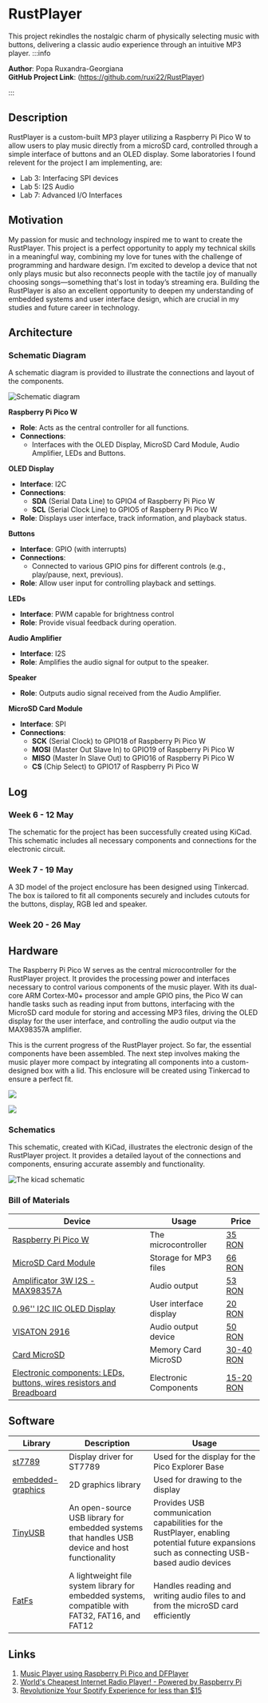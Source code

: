# RustPlayer
This project rekindles the nostalgic charm of physically selecting music with buttons, delivering a classic audio experience through an intuitive MP3 player.
:::info 

**Author**: Popa Ruxandra-Georgiana \
**GitHub Project Link**: (https://github.com/ruxi22/RustPlayer)

:::

## Description

RustPlayer is a custom-built MP3 player utilizing a Raspberry Pi Pico W to allow users to play music directly from a microSD card, controlled through a simple interface of buttons and an OLED display. Some laboratories I found relevent for the project I am implementing, are: 
- Lab 3: Interfacing SPI devices
- Lab 5: I2S Audio
- Lab 7: Advanced I/O Interfaces


## Motivation

My passion for music and technology inspired me to want to create the RustPlayer. This project is a perfect opportunity to apply my technical skills in a meaningful way, combining my love for tunes with the challenge of programming and hardware design. I'm excited to develop a device that not only plays music but also reconnects people with the tactile joy of manually choosing songs—something that's lost in today’s streaming era. Building the RustPlayer is also an excellent opportunity to deepen my understanding of embedded systems and user interface design, which are crucial in my studies and future career in technology.

## Architecture 

### Schematic Diagram

A schematic diagram is provided to illustrate the connections and layout of the components. 

![Schematic diagram](Schematic.png)

 
  **Raspberry Pi Pico W**
  - **Role**: Acts as the central controller for all functions.
  - **Connections**:
    - Interfaces with the OLED Display, MicroSD Card Module, Audio Amplifier, LEDs and Buttons.

 **OLED Display**
  - **Interface**: I2C
  - **Connections**:
    - **SDA** (Serial Data Line) to GPIO4 of Raspberry Pi Pico W
    - **SCL** (Serial Clock Line) to GPIO5 of Raspberry Pi Pico W
  - **Role**: Displays user interface, track information, and playback status.

 **Buttons**
  - **Interface**: GPIO (with interrupts)
  - **Connections**:
    - Connected to various GPIO pins for different controls (e.g., play/pause, next, previous).
  - **Role**: Allow user input for controlling playback and settings.

 **LEDs**
  - **Interface**: PWM capable for brightness control
  - **Role**: Provide visual feedback during operation.

 **Audio Amplifier**
  - **Interface**: I2S
  - **Role**: Amplifies the audio signal for output to the speaker.

 **Speaker**
  - **Role**: Outputs audio signal received from the Audio Amplifier.

 **MicroSD Card Module**
  - **Interface**: SPI
  - **Connections**:
    - **SCK** (Serial Clock) to GPIO18 of Raspberry Pi Pico W
    - **MOSI** (Master Out Slave In) to GPIO19 of Raspberry Pi Pico W
    - **MISO** (Master In Slave Out) to GPIO16 of Raspberry Pi Pico W
    - **CS** (Chip Select) to GPIO17 of Raspberry Pi Pico W

## Log

<!-- write every week your progress here -->

### Week 6 - 12 May

The schematic for the project has been successfully created using KiCad. This schematic includes all necessary components and connections for the electronic circuit.

### Week 7 - 19 May

A 3D model of the project enclosure has been designed using Tinkercad. The box is tailored to fit all components securely and includes cutouts for the buttons, display, RGB led and speaker.

### Week 20 - 26 May

## Hardware

The Raspberry Pi Pico W serves as the central microcontroller for the RustPlayer project. It provides the processing power and interfaces necessary to control various components of the music player. With its dual-core ARM Cortex-M0+ processor and ample GPIO pins, the Pico W can handle tasks such as reading input from buttons, interfacing with the MicroSD card module for storing and accessing MP3 files, driving the OLED display for the user interface, and controlling the audio output via the MAX98357A amplifier.

This is the current progress of the RustPlayer project. So far, the essential components have been assembled. The next step involves making the music player more compact by integrating all components into a custom-designed box with a lid. This enclosure will be created using Tinkercad to ensure a perfect fit.

![](project_picture_1.png)

![](project_picture_2.png)


### Schematics

This schematic, created with KiCad, illustrates the electronic design of the RustPlayer project. It provides a detailed layout of the connections and components, ensuring accurate assembly and functionality.

![The kicad schematic](Kicad.png)

### Bill of Materials

| Device                                                  | Usage                        | Price                           |
|---------------------------------------------------------|------------------------------|---------------------------------|
| [Raspberry Pi Pico W](https://www.raspberrypi.com/documentation/microcontrollers/raspberry-pi-pico.html) | The microcontroller         | [35 RON](https://www.optimusdigital.ro/en/raspberry-pi-boards/12394-raspberry-pi-pico-w.html) |
| [MicroSD Card Module](https://www.robofun.ro/modul-cititor-card-microsd) | Storage for MP3 files        | [66 RON](https://www.robofun.ro/modul-cititor-card-microsd) |
| [Amplificator 3W I2S - MAX98357A](https://www.robofun.ro/amplificator-3w-i2s-max98357a.html?gad_source=1&gclid=EAIaIQobChMIuMLW1uvuhQMVtTgGAB2bvw6eEAQYASABEgL-DfD_BwE)   | Audio output                 | [53 RON](https://www.robofun.ro/amplificator-3w-i2s-max98357a.html?gad_source=1&gclid=EAIaIQobChMIuMLW1uvuhQMVtTgGAB2bvw6eEAQYASABEgL-DfD_BwE) |
| [0.96'' I2C IIC OLED Display](https://www.sigmanortec.ro/Display-OLED-0-96-I2C-IIC-Albastru-p135055705?gad_source=1&gclid=EAIaIQobChMI87uZ2uzuhQMVXAUGAB0WEwaqEAQYASABEgIC8vD_BwE) | User interface display       | [20 RON](https://www.sigmanortec.ro/Display-OLED-0-96-I2C-IIC-Albastru-p135055705?gad_source=1&gclid=EAIaIQobChMI87uZ2uzuhQMVXAUGAB0WEwaqEAQYASABEgIC8vD_BwE) |
| [VISATON 2916](https://ro.farnell.com/visaton/2916/speaker-k-50-wp-50-ohms/dp/1683896?gross_price=true&CMP=KNC-GRO-GEN-SHOPPING-PMax_Test_840_HighMargin&mckv=_dc%7Cpcrid%7C%7Cplid%7C%7Ckword%7C%7Cmatch%7C%7Cslid%7C%7Cproduct%7C1683896%7Cpgrid%7C%7Cptaid%7C%7C&gad_source=1&gclid=EAIaIQobChMIqpmFqOzuhQMVdkJBAh25UwYvEAQYASABEgJ7jPD_BwE)   | Audio output device          | [50 RON](https://ro.farnell.com/visaton/2916/speaker-k-50-wp-50-ohms/dp/1683896?gross_price=true&CMP=KNC-GRO-GEN-SHOPPING-PMax_Test_840_HighMargin&mckv=_dc%7Cpcrid%7C%7Cplid%7C%7Ckword%7C%7Cmatch%7C%7Cslid%7C%7Cproduct%7C1683896%7Cpgrid%7C%7Cptaid%7C%7C&gad_source=1&gclid=EAIaIQobChMIqpmFqOzuhQMVdkJBAh25UwYvEAQYASABEgJ7jPD_BwE) |
| [Card MicroSD](https://www.emag.ro/card-de-memorie-microsd-kingston-canvas-select-plus-32gb-100mb-s-cu-adaptor-sdcs2-32gb/pd/D63FBGBBM/?ref=fam#32-GB) | Memory Card MicroSD | [30-40 RON](https://www.emag.ro/card-de-memorie-microsd-kingston-canvas-select-plus-32gb-100mb-s-cu-adaptor-sdcs2-32gb/pd/D63FBGBBM/?ref=fam#32-GB) |
| [Electronic components: LEDs, buttons, wires resistors and Breadboard](https://www.optimusdigital.ro/en/?gad_source=1&gclid=EAIaIQobChMIt8fHl_DuhQMVoj8GAB2CHwcJEAAYASAAEgLBrvD_BwE) | Electronic Components | [15-20 RON](https://www.optimusdigital.ro/en/?gad_source=1&gclid=EAIaIQobChMIt8fHl_DuhQMVoj8GAB2CHwcJEAAYASAAEgLBrvD_BwE) |


## Software

| Library | Description | Usage |
|---------|-------------|-------|
| [st7789](https://github.com/almindor/st7789) | Display driver for ST7789 | Used for the display for the Pico Explorer Base |
| [embedded-graphics](https://github.com/embedded-graphics/embedded-graphics) | 2D graphics library | Used for drawing to the display |
| [TinyUSB](https://github.com/nviennot/tinyusb-sys-rs) | An open-source USB library for embedded systems that handles USB device and host functionality | Provides USB communication capabilities for the RustPlayer, enabling potential future expansions such as connecting USB-based audio devices |
| [FatFs](https://github.com/rafalh/rust-fatfs) | A lightweight file system library for embedded systems, compatible with FAT32, FAT16, and FAT12 | Handles reading and writing audio files to and from the microSD card efficiently |

## Links

<!-- Add a few links that inspired you and that you think you will use for your project -->

1. [Music Player using Raspberry Pi Pico and DFPlayer](https://www.youtube.com/watch?v=1--GBKYXRyY)
2. [World's Cheapest Internet Radio Player! - Powered by Raspberry Pi](https://www.youtube.com/watch?v=aSga6w89VpI)
3. [Revolutionize Your Spotify Experience for less than $15](https://www.youtube.com/watch?v=SWiPIBWvgIU)


